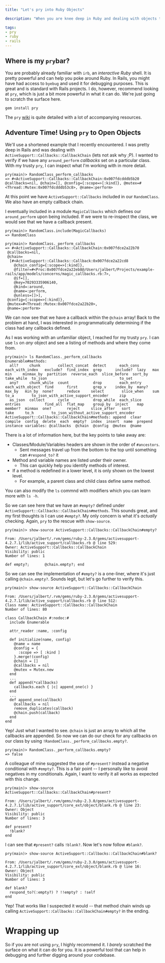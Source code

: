 ```yaml
---
title: "Let's pry into Ruby Objects"

description: "When you are knee deep in Ruby and dealing with objects that you never created it's sometimes a little daunting to trace everything back and figure it all out. Luckly there are a couple techniques in Ruby that can aid you. In particular, pry is an extreamly powerful tool that you should have in your toolbox."

tags:
- pry
- ruby
- rails
---
```


## Where is my `pry`bar?
You are probably already familiar with `irb`, an _interactive Ruby_ shell. It is pretty powerful and can help you poke around Ruby. In Rails, you might have had access to `byebug` and used it for debugging purposes. This is great and is standard with Rails projects. I do, however, recommend looking at `pry`, which is just a bit more powerful in what it can do. We're just going to scratch the surface here.

```
gem install pry
```

The `pry` [wiki](https://github.com/pry/pry/wiki) is quite detailed with a lot of accompanying resources.

## Adventure Time! Using `pry` to Open Objects
We'll use a shortened example that I recently encountered. I was pretty deep in Rails and was dealing with `ActiveSupport::Callbacks::CallbackChain` (lets not ask why ;P). I wanted to verify if we have any `around_perform` _callbacks_ set on a particular class. With my trusty `pry`, I can inspect what I'm working with in more detail.

```
pry(main)> RandomClass_perform_callbacks
=> #<ActiveSupport::Callbacks::CallbackChain:0x007fdcdddb5b20 @callbacks=nil, @chain=[], @config={:scope=>[:kind]}, @mutex=#<Thread::Mutex:0x007fdcdddb53c8>, @name=:perform>
```

At this point we have `ActiveSupport::Callbacks` included in our `RandomClass`. We also have an empty callback chain.

I eventually included in a module `MagicCallbacks` which defines our `around_perform` upon being included. If we were to re-inspect the class, we would see that we have a callback present.

```
pry(main)> RandomClass.include(MagicCallbacks)
=> RandomClass

pry(main)> RandomClass._perform_callbacks
=> #<ActiveSupport::Callbacks::CallbackChain:0x007fdce2a22b70
 @callbacks=nil,
 @chain=
  [#<ActiveSupport::Callbacks::Callback:0x007fdce2a22cd8
    @chain_config={:scope=>[:kind]},
    @filter=#<Proc:0x007fdce2a22eb8@/Users/jalbert/Projects/example-rails/app/models/concerns/magic_callbacks.rb:7>,
    @if=[],
    @key=70293335906140,
    @kind=:around,
    @name=:perform,
    @unless=[]>],
 @config={:scope=>[:kind]},
 @mutex=#<Thread::Mutex:0x007fdce2a22b20>,
 @name=:perform>
```

We can now see that we have a callback within the `@chain` array! Back to the problem at hand, I was interested in programmatically determining if the class had any callbacks defined.

As I was working with an unfamiliar object, I reached for my trusty `pry`. I can use `ls` on _any_ object and see a listing of methods and where they come from.

```
pry(main)> ls RandomClass._perform_callbacks
Enumerable#methods:
  all?     chunk        collect_concat  detect      each_cons   each_with_index   exclude?  find_index  grep      include?  lazy   max      min     minmax_by  partition  reverse_each  slice_before  sort_by  take_while  to_json                                 to_set
  any?     chunk_while  count           drop        each_entry  each_with_object  find      first       grep_v    index_by  many?  max_by   min_by  none?      reduce     select        slice_when    sum      to_a        to_json_with_active_support_encoder     zip
  as_json  collect      cycle           drop_while  each_slice  entries           find_all  flat_map    group_by  inject    map    member?  minmax  one?       reject     slice_after   sort          take     to_h        to_json_without_active_support_encoder
ActiveSupport::Callbacks::CallbackChain#methods: append  clear  compile  config  delete  each  empty?  index  insert  name  prepend
instance variables: @callbacks  @chain  @config  @mutex  @name
```

There is a lot of information here, but the key points to take away are:

* Classes/Module/Variables headers are shown in the order of `#ancestors`.
  * Sent messages travel up from the bottom to the top until something can `#respond_to?` it
* Method and variable names are listed under their owner.
  * This can quickly help you identify methods of interest.
* If a method is redefined in a lower level, it is only shown on the lowest level.
  * For example, a parent class and child class define same method.

You can also modify the `ls` commnd with modifiers which you can learn more with `ls -h`.

So we can see here that we have an `#empty?` defined under `ActiveSupport::Callbacks::CallbackChain#methods`. This sounds great, and my first thoughts is I can use `#empty?`. My only concern is what it's _actually_ checking. Again, `pry` to the rescue with `show-source`.

```
pry(main)> show-source ActiveSupport::Callbacks::CallbackChain#empty?

From: /Users/jalbert/.rvm/gems/ruby-2.3.0/gems/activesupport-4.2.7.1/lib/active_support/callbacks.rb @ line 529:
Owner: ActiveSupport::Callbacks::CallbackChain
Visibility: public
Number of lines: 1

def empty?;       @chain.empty?; end
```

So we can see the implementation of `#empty?` is a one-liner, where it's just calling `@chain.empty?`. Sounds legit, but let's go further to verify this.

```
pry(main)> show-source ActiveSupport::Callbacks::CallbackChain

From: /Users/jalbert/.rvm/gems/ruby-2.3.0/gems/activesupport-4.2.7.1/lib/active_support/callbacks.rb @ line 512:
Class name: ActiveSupport::Callbacks::CallbackChain
Number of lines: 80

class CallbackChain #:nodoc:#
  include Enumerable

  attr_reader :name, :config

  def initialize(name, config)
    @name = name
    @config = {
      :scope => [ :kind ]
    }.merge!(config)
    @chain = []
    @callbacks = nil
    @mutex = Mutex.new
  end
  ...
  def append(*callbacks)
    callbacks.each { |c| append_one(c) }
  end
  ...
  def append_one(callback)
    @callbacks = nil
    remove_duplicates(callback)
    @chain.push(callback)
  end
end
```

Yep! Just what I wanted to see. `@chain` is just an array to which all the callbacks are appended. So now we can do our check for any callbacks on our class by using `!RandomClass._perform_callbacks.empty?`.

```
pry(main)> RandomClass._perform_callbacks.empty?
=> false
```

A colleague of mine suggested the use of `#present?` instead a negative conditional with `#empty?`. This is a fair point -- I personally like to avoid negatives in my conditionals. Again, I want to verify it all works as expected with this change.

```
pry(main)> show-source ActiveSupport::Callbacks::CallbackChain#present?

From: /Users/jalbert/.rvm/gems/ruby-2.3.0/gems/activesupport-4.2.7.1/lib/active_support/core_ext/object/blank.rb @ line 23:
Owner: Object
Visibility: public
Number of lines: 3

def present?
  !blank?
end
```

I can see that `#present?` calls `!blank?`. Now let's now follow `#blank?`.

```
pry(main)> show-source ActiveSupport::Callbacks::CallbackChain#blank?

From: /Users/jalbert/.rvm/gems/ruby-2.3.0/gems/activesupport-4.2.7.1/lib/active_support/core_ext/object/blank.rb @ line 16:
Owner: Object
Visibility: public
Number of lines: 3

def blank?
  respond_to?(:empty?) ? !!empty? : !self
end
```

Yep! That works like I suspected it would -- that method chain winds up calling `ActiveSupport::Callbacks::CallbackChain#empty?` in the ending.

# Wrapping up

So if you are not using `pry`, I highly recommend it. I _barely_ scratched the surface on what it can do for you. It is a powerful tool that can help in debugging and further digging around your codebase.
